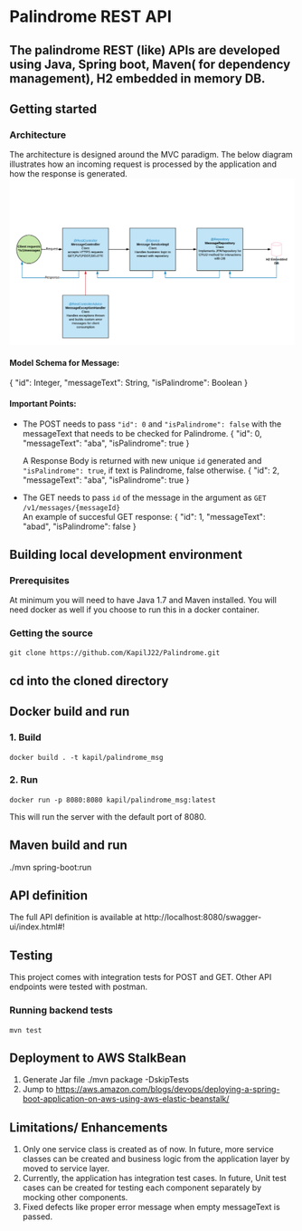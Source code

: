 # Palindrome REST API
The palindrome REST (like) APIs are developed using Java, Spring boot, Maven( for dependency management), H2 embedded in memory DB.  
---

## Getting started

### Architecture
The architecture is designed around the MVC paradigm. The below diagram illustrates how an incoming request is processed
by the application and how the response is generated.
![alt text](https://github.com/KapilJ22/Palindrome/blob/master/Palindrome%20Message%20API.png)

#### Model Schema for Message:

{
  "id": Integer,
  "messageText": String,
  "isPalindrome": Boolean
}

#### Important Points:

- The POST needs to pass `"id": 0` and `"isPalindrome": false` with the messageText that needs to be checked for Palindrome. 
{
  "id": 0,
  "messageText": "aba",
  "isPalindrome": true
}
   
   A Response Body is returned with new unique `id` generated and `"isPalindrome": true`, if text is Palindrome, false otherwise.
{
  "id": 2,
  "messageText": "aba",
  "isPalindrome": true
}

- The GET needs to pass `id` of the message in the argument as `GET /v1/messages/{messageId}`  
An example of succesful GET response:
{
  "id": 1,
  "messageText": "abad",
  "isPalindrome": false
}

## Building local development environment
### Prerequisites
At minimum you will need to have Java 1.7 and Maven installed. You will need docker as well if you choose to run this in a docker container.

### Getting the source
```
git clone https://github.com/KapilJ22/Palindrome.git
```

## cd into the cloned directory

## Docker build and run
### 1. Build
```
docker build . -t kapil/palindrome_msg  
```
### 2. Run
```
docker run -p 8080:8080 kapil/palindrome_msg:latest

```
This will run the server with the default port of 8080.

## Maven build and run
./mvn spring-boot:run

## API definition
The full API definition is available at http://localhost:8080/swagger-ui/index.html#!


## Testing
This project comes with integration tests for POST and GET. Other API endpoints were tested with postman. 

### Running backend tests
```
mvn test
```


## Deployment to AWS StalkBean
1. Generate Jar file 
    ./mvn package -DskipTests 
2. Jump to https://aws.amazon.com/blogs/devops/deploying-a-spring-boot-application-on-aws-using-aws-elastic-beanstalk/


## Limitations/ Enhancements
1. Only one service class is created as of now. In future, more service classes can be created and  business logic from the application layer by moved to service layer.
2. Currently, the application has integration test cases. In future, Unit test cases can be created for testing each component separately by mocking other components.
3. Fixed defects like proper error message when empty messageText is passed.
